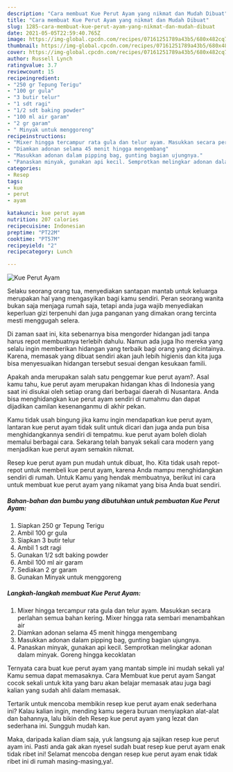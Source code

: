 ```yaml
---
description: "Cara membuat Kue Perut Ayam yang nikmat dan Mudah Dibuat"
title: "Cara membuat Kue Perut Ayam yang nikmat dan Mudah Dibuat"
slug: 1285-cara-membuat-kue-perut-ayam-yang-nikmat-dan-mudah-dibuat
date: 2021-05-05T22:59:40.765Z
image: https://img-global.cpcdn.com/recipes/07161251789a43b5/680x482cq70/kue-perut-ayam-foto-resep-utama.jpg
thumbnail: https://img-global.cpcdn.com/recipes/07161251789a43b5/680x482cq70/kue-perut-ayam-foto-resep-utama.jpg
cover: https://img-global.cpcdn.com/recipes/07161251789a43b5/680x482cq70/kue-perut-ayam-foto-resep-utama.jpg
author: Russell Lynch
ratingvalue: 3.7
reviewcount: 15
recipeingredient:
- "250 gr Tepung Terigu"
- "100 gr gula"
- "3 butir telur"
- "1 sdt ragi"
- "1/2 sdt baking powder"
- "100 ml air garam"
- "2 gr garam"
- " Minyak untuk menggoreng"
recipeinstructions:
- "Mixer hingga tercampur rata gula dan telur ayam. Masukkan secara perlahan semua bahan kering. Mixer hingga rata sembari menambahkan air"
- "Diamkan adonan selama 45 menit hingga mengembang"
- "Masukkan adonan dalam pipping bag, gunting bagian ujungnya."
- "Panaskan minyak, gunakan api kecil. Semprotkan melingkar adonan dalam minyak. Goreng hingga kecoklatan"
categories:
- Resep
tags:
- kue
- perut
- ayam

katakunci: kue perut ayam 
nutrition: 207 calories
recipecuisine: Indonesian
preptime: "PT22M"
cooktime: "PT57M"
recipeyield: "2"
recipecategory: Lunch

---
```



![Kue Perut Ayam](https://img-global.cpcdn.com/recipes/07161251789a43b5/680x482cq70/kue-perut-ayam-foto-resep-utama.jpg)

Selaku seorang orang tua, menyediakan santapan mantab untuk keluarga merupakan hal yang mengasyikan bagi kamu sendiri. Peran seorang  wanita bukan saja menjaga rumah saja, tetapi anda juga wajib menyediakan keperluan gizi terpenuhi dan juga panganan yang dimakan orang tercinta mesti menggugah selera.

Di zaman  saat ini, kita sebenarnya bisa mengorder hidangan jadi tanpa harus repot membuatnya terlebih dahulu. Namun ada juga lho mereka yang selalu ingin memberikan hidangan yang terbaik bagi orang yang dicintainya. Karena, memasak yang dibuat sendiri akan jauh lebih higienis dan kita juga bisa menyesuaikan hidangan tersebut sesuai dengan kesukaan famili. 



Apakah anda merupakan salah satu penggemar kue perut ayam?. Asal kamu tahu, kue perut ayam merupakan hidangan khas di Indonesia yang saat ini disukai oleh setiap orang dari berbagai daerah di Nusantara. Anda bisa menghidangkan kue perut ayam sendiri di rumahmu dan dapat dijadikan camilan kesenanganmu di akhir pekan.

Kamu tidak usah bingung jika kamu ingin mendapatkan kue perut ayam, lantaran kue perut ayam tidak sulit untuk dicari dan juga anda pun bisa menghidangkannya sendiri di tempatmu. kue perut ayam boleh diolah memalui berbagai cara. Sekarang telah banyak sekali cara modern yang menjadikan kue perut ayam semakin nikmat.

Resep kue perut ayam pun mudah untuk dibuat, lho. Kita tidak usah repot-repot untuk membeli kue perut ayam, karena Anda mampu menghidangkan sendiri di rumah. Untuk Kamu yang hendak membuatnya, berikut ini cara untuk membuat kue perut ayam yang nikamat yang bisa Anda buat sendiri.

<!--inarticleads1-->

##### Bahan-bahan dan bumbu yang dibutuhkan untuk pembuatan Kue Perut Ayam:

1. Siapkan 250 gr Tepung Terigu
1. Ambil 100 gr gula
1. Siapkan 3 butir telur
1. Ambil 1 sdt ragi
1. Gunakan 1/2 sdt baking powder
1. Ambil 100 ml air garam
1. Sediakan 2 gr garam
1. Gunakan  Minyak untuk menggoreng




<!--inarticleads2-->

##### Langkah-langkah membuat Kue Perut Ayam:

1. Mixer hingga tercampur rata gula dan telur ayam. Masukkan secara perlahan semua bahan kering. Mixer hingga rata sembari menambahkan air
1. Diamkan adonan selama 45 menit hingga mengembang
1. Masukkan adonan dalam pipping bag, gunting bagian ujungnya.
1. Panaskan minyak, gunakan api kecil. Semprotkan melingkar adonan dalam minyak. Goreng hingga kecoklatan




Ternyata cara buat kue perut ayam yang mantab simple ini mudah sekali ya! Kamu semua dapat memasaknya. Cara Membuat kue perut ayam Sangat cocok sekali untuk kita yang baru akan belajar memasak atau juga bagi kalian yang sudah ahli dalam memasak.

Tertarik untuk mencoba membikin resep kue perut ayam enak sederhana ini? Kalau kalian ingin, mending kamu segera buruan menyiapkan alat-alat dan bahannya, lalu bikin deh Resep kue perut ayam yang lezat dan sederhana ini. Sungguh mudah kan. 

Maka, daripada kalian diam saja, yuk langsung aja sajikan resep kue perut ayam ini. Pasti anda gak akan nyesel sudah buat resep kue perut ayam enak tidak ribet ini! Selamat mencoba dengan resep kue perut ayam enak tidak ribet ini di rumah masing-masing,ya!.

